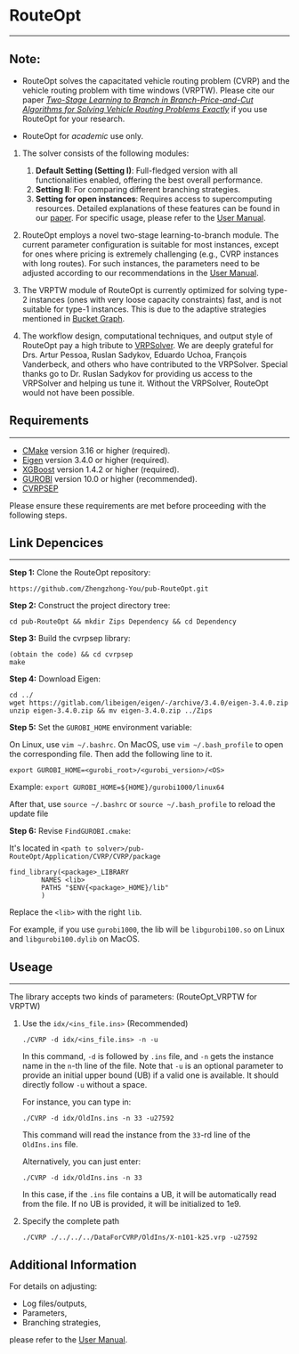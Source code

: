 # RouteOpt

---

## Note:

- RouteOpt solves the capacitated vehicle routing problem (CVRP) and the vehicle routing problem with time windows (VRPTW). Please cite our paper [_Two-Stage Learning to Branch in Branch-Price-and-Cut
Algorithms for Solving Vehicle Routing Problems Exactly_](https://www.researchgate.net/publication/374553305_Two-Stage_Learning_to_Branch_in_Branch-Price-and-Cut_Algorithms_for_Solving_Vehicle_Routing_Problems_Exactly) if you use RouteOpt for your research.

- RouteOpt for *academic* use only.

1. The solver consists of the following modules:
    1. **Default Setting (Setting I)**: Full-fledged version with all functionalities enabled, offering the best overall performance.
    2. **Setting II**: For comparing different branching strategies.
    3. **Setting for open instances**: Requires access to supercomputing resources. Detailed explanations of these features can be found in our [paper](https://www.researchgate.net/publication/374553305_Two-Stage_Learning_to_Branch_in_Branch-Price-and-Cut_Algorithms_for_Solving_Vehicle_Routing_Problems_Exactly). For specific usage, please refer to the [User Manual](https://github.com/Zhengzhong-You/RouteOpt-usermanual).

2. RouteOpt employs a novel two-stage learning-to-branch module. The current parameter configuration is suitable for most instances, except for ones where pricing is extremely challenging (e.g., CVRP instances with long routes). For such instances, the parameters need to be adjusted according to our recommendations in the [User Manual](https://github.com/Zhengzhong-You/RouteOpt-usermanual).

3. The VRPTW module of RouteOpt is currently optimized for solving type-2 instances (ones with very loose capacity constraints) fast, and is not suitable for type-1 instances. This is due to the adaptive strategies mentioned in [Bucket Graph](https://pubsonline.informs.org/doi/abs/10.1287/trsc.2020.0985).  

4. The workflow design, computational techniques, and output style of RouteOpt pay a high tribute
   to [VRPSolver](https://vrpsolver.math.u-bordeaux.fr/). We are deeply grateful for Drs. Artur Pessoa, Ruslan Sadykov, Eduardo Uchoa, François Vanderbeck, and others who have contributed to the VRPSolver. Special thanks go to Dr. Ruslan Sadykov for providing us access to the VRPSolver and helping us tune it. Without the VRPSolver, RouteOpt would not have been possible.

## Requirements

---

- [CMake](https://cmake.org/download/) version 3.16 or higher (required).
- [Eigen](https://eigen.tuxfamily.org/index.php?title=Main_Page) version 3.4.0 or higher (required).
- [XGBoost](https://xgboost.readthedocs.io/en/latest/build.html) version 1.4.2 or higher (required).
- [GUROBI](https://www.gurobi.com/downloads/gurobi-software/) version 10.0 or higher (recommended).
- [CVRPSEP](https://econ.au.dk/research/researcher-websites/jens-lysgaard/cvrpsep/)

Please ensure these requirements are met before proceeding with the following steps.

## Link Depencices

---

**Step 1:** Clone the RouteOpt repository:

```
https://github.com/Zhengzhong-You/pub-RouteOpt.git
```

**Step 2:** Construct the project directory tree:

```
cd pub-RouteOpt && mkdir Zips Dependency && cd Dependency
```

**Step 3:** Build the cvrpsep library:

```
(obtain the code) && cd cvrpsep
make
```

**Step 4:** Download Eigen:

```
cd ../
wget https://gitlab.com/libeigen/eigen/-/archive/3.4.0/eigen-3.4.0.zip
unzip eigen-3.4.0.zip && mv eigen-3.4.0.zip ../Zips
```

**Step 5:** Set the `GUROBI_HOME` environment variable:

On Linux, use `vim ~/.bashrc`. On MacOS, use `vim ~/.bash_profile` to open the corresponding file. Then add the following line to it.
```
export GUROBI_HOME=<gurobi_root>/<gurobi_version>/<OS>
```

Example: `export GUROBI_HOME=${HOME}/gurobi1000/linux64`

After that, use `source ~/.bashrc`
or `source ~/.bash_profile` to reload the update file

**Step 6:** Revise `FindGUROBI.cmake`:

It's located in `<path to solver>/pub-RouteOpt/Application/CVRP/CVRP/package`

```
find_library(<package>_LIBRARY
        NAMES <lib>
        PATHS "$ENV{<package>_HOME}/lib"
        )
```

Replace the `<lib>` with the right `lib`.

For example, if you use `gurobi1000`, the lib will be `libgurobi100.so` on Linux and `libgurobi100.dylib` on MacOS.

## Useage

---

The library accepts two kinds of parameters: (RouteOpt_VRPTW for VRPTW)

1. Use the `idx/<ins_file.ins>` (Recommended)

   ```
   ./CVRP -d idx/<ins_file.ins> -n -u
   ```

   In this command, `-d` is followed by `.ins` file, and `-n` gets the instance name in the `n`-th line of
   the file. Note that `-u` is an optional parameter to provide an initial upper bound (UB) if a valid one is available. It should directly follow `-u`  without a space.

   For instance, you can type in:

   ```
   ./CVRP -d idx/OldIns.ins -n 33 -u27592
   ```

   This command will read the instance from the `33`-rd line of the `OldIns.ins` file.

   Alternatively, you can just enter:

   ```
   ./CVRP -d idx/OldIns.ins -n 33 
   ```

   In this case, if the `.ins` file contains a UB, it will be automatically read from the file. If no UB is provided, it will be initialized to 1e9.

2. Specify the complete path

   ```
   ./CVRP ./../../../DataForCVRP/OldIns/X-n101-k25.vrp -u27592
   ```

## Additional Information

For details on adjusting:
- Log files/outputs,
- Parameters,
- Branching strategies,

please refer to the [User Manual](https://github.com/Zhengzhong-You/RouteOpt-usermanual).
